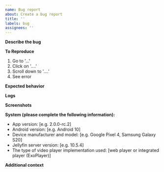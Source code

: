 ```yaml
---
name: Bug report
about: Create a bug report
title: ''
labels: bug
assignees: ''
---
```


<!--
NOTE: this repository contains the rewritten Android client that's not released to the Play Store yet.
If you installed Jellyfin Android from Google Play, you're likely running the old 1.0.X version of the Cordova-based client,
for which issues can be found here: https://github.com/jellyfin-archive/jellyfin-android-original/issues
Make sure that observed bugs also apply to the new client, release candidates for testing are available
at the releases section: https://github.com/jellyfin/jellyfin-android/releases
-->

**Describe the bug**
<!-- A clear and concise description of what the bug is. -->

**To Reproduce**
<!-- Steps to reproduce the behavior: -->
1. Go to '...'
2. Click on '....'
3. Scroll down to '....'
4. See error

**Expected behavior**
<!-- A clear and concise description of what you expected to happen. -->

**Logs**
<!-- Please paste any log errors. -->

**Screenshots**
<!-- If applicable, add screenshots or screen recordings to help explain your problem. -->

**System (please complete the following information):**
 - App version: [e.g. 2.0.0-rc.2]
 - Android version: [e.g. Android 10]
 - Device manufacturer and model: [e.g. Google Pixel 4, Samsung Galaxy S20]
 - Jellyfin server version: [e.g. 10.5.4]
 - The type of video player implementation used: [web player or integrated player (ExoPlayer)]

**Additional context**
<!-- Add any other context about the problem here. -->

